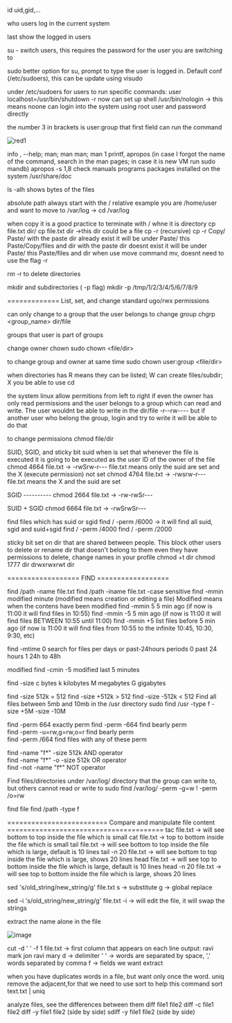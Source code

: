 
id  uid,gid,...

who  users log in the current system

last  show the logged in users

su -  switch users, this requires the password for the user you are switching to

sudo  better option for su, prompt to type the user is logged in. Default conf (/etc/sudoers), this can be update using visudo

under /etc/sudoers  for users to run specific commands: user localhost=/usr/bin/shutdown -r now
                    can set up shell /usr/bin/nologin -> this means noone can login into the system using root user and password directly
                              
   the number 3 in brackets is user:group that first field can run the command
   
  ![red1](https://user-images.githubusercontent.com/57456345/216167861-f64a590b-6cc1-47c0-b387-4089bcd38de0.JPG)


 info <command>, --help; man; man man; man 1 printf, apropos (in case I forgot the name of the command, search in the man pages; in case it is new VM run sudo mandb)
 apropos -s 1,8 <wildcard>
  check manuals programs packages installed on the system /usr/share/doc

  ls -alh 
  shows bytes of the files
  
 absolute path always start with the /
  relative example you are /home/user and want to move to /var/log -> cd /var/log
  
  when copy it is a good practice to terminate with / whne it is directory
  cp file.txt dir/
  cp file.txt dir ->this dir could be a file
  cp -r (recursive)
  cp -r Copy/ Paste/  with the paste dir already exist it will be under Paste/ this Paste/Copy/files and dir
                      with the paste dir doesnt exist it will be under Paste/ this Paste/files and dir
  when use move command mv, doesnt need to use the flag -r
  
  rm -r to delete directories
  
  
 mkdir and subdirectories ( -p flag)
  mkdir -p /tmp/1/2/3/4/5/6/7/8/9
  
  
============= List, set, and change standard ugo/rwx permissions

  can only change to a group that the user belongs to
  change group
  chgrp <group_name> dir/file
  
  groups that user is part of
  groups
  
  change owner
  chown
  sudo chown <user> <file/dir>
  
  to change group and owner at same time
  sudo chown user:group <file/dir>
  
  when directories has R means they can be listed; W can create files/subdir; X you be able to use cd
  
 the system linux allow permitions from left to right
    if even the owner has only read permissions and the user belongs to a group which can read and write. The user wouldnt be able to write in the dir/file
      -r--rw----
    but if another user who belong the group, login and try  to write it will be able to do that
  
  to change permissions
  chmod <permissions> file/dir
  
  
  SUID, SGID, and sticky bit
suid when is set that whenever the file is executed it is going to be executed as the user ID of the owner of the file
  chmod 4664 file.txt  -> -rwSrw-r---   file.txt  means only the suid are set and the X (execute permission) not set
  chmod 4764 file.txt  -> -rwsrw-r---   file.txt means the X and the suid are set
  
  SGID ----------
  chmod 2664 file.txt  -> -rw-rwSr--- 
  
  SUID + SGID
    chmod 6664 file.txt  -> -rwSrwSr--- 
  
  find files which has suid or sgid
  find / -perm /6000    -> it will find all suid, sgid and suid+sgid
  find / -perm /4000
  find / -perm /2000
  
  sticky bit
  set on dir that are shared between people. This block other users to delete or rename dir that doesn't belong to them even they have permissions to delete, change names in your profile
   chmod +t dir
  chmod 1777 dir    drwxrwxrwt dir
  
  
  ================== FIND ==================
  
  find /path -name file.txt
  find /path -iname file.txt  -case sensitive
  find -mmin        modified minute (modified means creation or editing a file) Modified means when the contens have been modified
     find -mmin 5     5 min ago (if now is 11:00 it will find files in 10:55)
    find -mmin -5     5 min ago (if now is 11:00 it will find files BETWEEN 10:55 until 11:00)
  find -mmin +5     list files before 5 min ago (if now is 11:00 it will find files from 10:55 to the infinite 10:45, 10:30, 9:30, etc)
  
  find -mtime 0     search for files per days or past-24hours periods
  0 past 24 hours
  1 24h to 48h
  
  modified
  find -cmin -5   modified last 5 minutes
  
  find -size
  c bytes
  k kilobytes
  M megabytes
  G gigabytes
  
  find -size 512k       = 512
  find -size +512k      > 512
  find -size -512k      < 512
                             Find all files between 5mb and 10mb in the /usr directory
                             sudo find /usr -type f -size +5M -size -10M
             
   find -perm 664       exactly perm
   find -perm -664       find bearly perm  
   find -perm -u=rw,g=rw,o=r       find bearly perm                          
   find -perm /664       find files with any of these perm                          
                             
  find -name "f*" -size 512k      AND operator                     
  find -name "f*" -o -size 512k      OR operator  
  find -not -name "f*"              NOT operator
 
  Find files/directories under /var/log/ directory that the group can write to, but others cannot read or write to
   sudo find /var/log/ -perm -g=w ! -perm /o=rw                          
  
  
 find file
  find /path -type f                         
  
 
  
  =========================  Compare and manipulate file content =======================================
   tac file.txt   -> will see bottom to top  inside the file which is small
  cat file.txt    -> top to bottom inside the file which is small
  tail file.txt   ->  will see bottom to top  inside the file which is large, default is 10 lines
  tail -n 20 file.txt ->  will see bottom to top  inside the file which is large, shows 20 lines
  head file.txt   ->  will see top to bottom  inside the file which is large, default is 10 lines
  head -n 20 file.txt ->  will see top to bottom   inside the file which is large, shows 20 lines
  
  
  sed 's/old_string/new_string/g' file.txt
  s -> substitute
  g -> global replace
  
   sed -i 's/old_string/new_string/g' file.txt
  -i -> will edit the file, it will swap the strings
  
  
  extract the name alone in the file
  
  ![image](https://user-images.githubusercontent.com/57456345/216945745-dc02349a-2708-4bd5-a53a-ff23b653bc9d.png)

  cut -d ' ' -f 1 file.txt   -> first column that appears on each line
  output: ravi
          mark
          jon
          ravi
          mary
  d -> delimiter
  ' ' -> words are separated by space, ',' words separated by comma
  f -> fields we want extract
  
  
  when you have duplicates words in a file, but want only once the word. uniq remove the adjacent,for that we need to use sort to help this command
  sort text.txt | uniq 

  
  analyze files, see the differences between them 
 diff file1 file2
 diff -c file1 file2 
 diff -y file1 file2  (side by side)
 sdiff -y file1 file2  (side by side)  
  
  
                             
